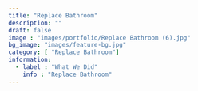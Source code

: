 ```yaml
---
title: "Replace Bathroom"
description: ""
draft: false
image : "images/portfolio/Replace Bathroom (6).jpg"
bg_image: "images/feature-bg.jpg"
category: [ "Replace Bathroom"]
information:
  - label : "What We Did"
    info : "Replace Bathroom"
---
```



